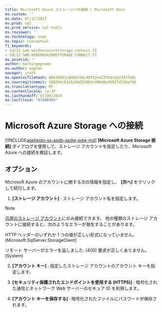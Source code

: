 ```yaml
---
title: Microsoft Azure ストレージへの接続 | Microsoft Docs
ms.custom: ''
ms.date: 07/12/2017
ms.prod: sql
ms.prod_service: sql-tools
ms.reviewer: ''
ms.technology: ssms
ms.topic: conceptual
f1_keywords:
- sql13.swb.windowsazurestorage.connect.f1
- SQL13.SWB.WINDOWSAZURESTORAGE.CONNECT.F1
ms.assetid: ''
author: markingmyname
ms.author: maghan
manager: jroth
ms.openlocfilehash: 68e20963c8d68c68c48752e4237b8cba3747fa0c
ms.sourcegitcommit: 5d839dc63a5abb65508dc498d0a95027d530afb6
ms.translationtype: HT
ms.contentlocale: ja-JP
ms.lasthandoff: 07/09/2019
ms.locfileid: "67680303"
---
```

# <a name="connect-to-microsoft-azure-storage"></a>Microsoft Azure Storage への接続
[!INCLUDE[appliesto-ss-asdb-asdw-pdw-md](../../includes/appliesto-ss-asdb-asdw-pdw-md.md)]
**[Microsoft Azure Storage 接続]** ダイアログを使用して、ストレージ アカウントを指定したり、Microsoft Azure への接続を検証します。  
  
## <a name="options"></a>オプション  
Microsoft Azure のアカウントに関する次の情報を指定し、 **[次へ]** をクリックして続行します。  
  
1.  **[ストレージ アカウント]** : ストレージ アカウント名を指定します。

   >[!NOTE]
   > [汎用のストレージ アカウント](https://docs.microsoft.com/azure/storage/storage-introduction#azure-storage-services)にのみ接続できます。 他の種類のストレージ アカウントに接続すると、次のようなエラーが発生することがあります。
   >
   >  HTTP ヘッダーのいずれか 1 つの値が正しい形式になっていません。 (Microsoft.SqlServer.StorageClient)
   >
   >  リモート サーバーがエラーを返しました: (400) 要求が正しくありません。 (System)

2.  **[アカウント キー]** : 指定したストレージ アカウントのアカウント キーを指定します。  
  
3.  **[セキュリティ保護されたエンドポイントを使用する (HTTPS)]** : 暗号化された通信とネットワーク Web サーバーのセキュア ID を利用します。  
  
4.  **[アカウント キーを保存する]** : 暗号化されたファイルにパスワードが保存されます。  
  
